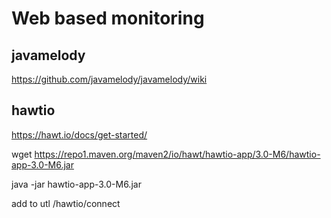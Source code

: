 # Web based monitoring


## javamelody

 

https://github.com/javamelody/javamelody/wiki

 

 

## hawtio

 

https://hawt.io/docs/get-started/

 

wget https://repo1.maven.org/maven2/io/hawt/hawtio-app/3.0-M6/hawtio-app-3.0-M6.jar


java -jar hawtio-app-3.0-M6.jar

  

 

 

add to utl /hawtio/connect

 